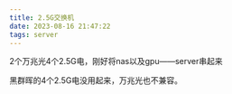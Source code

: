 ```yaml
---
title: 2.5G交换机
date: 2023-08-16 21:47:22
tags: server
---
```



2个万兆光4个2.5G电，刚好将nas以及gpu——server串起来

黑群晖的4个2.5G电没用起来，万兆光也不兼容。